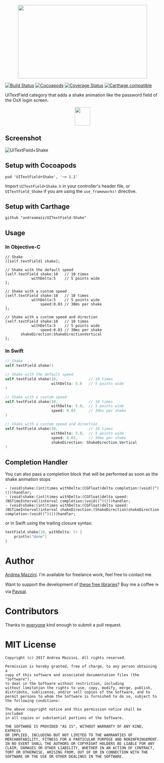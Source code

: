 <p align="center">
  <img width="420" height="240" src="assets/logo.png"/>
</p>

[![Build Status](https://travis-ci.org/andreamazz/UITextField-Shake.svg)](https://travis-ci.org/andreamazz/UITextField-Shake)
[![Cocoapods](https://cocoapod-badges.herokuapp.com/v/UITextField+Shake/badge.svg)](http://cocoapods.org/?q=summary%3Auitextfield%20name%3Ashake%2A)
[![Coverage Status](https://coveralls.io/repos/andreamazz/UITextField-Shake/badge.svg)](https://coveralls.io/r/andreamazz/UITextField-Shake)
[![Carthage compatible](https://img.shields.io/badge/Carthage-compatible-4BC51D.svg?style=flat)](https://github.com/Carthage/Carthage)

UITextField category that adds a shake animation like the password field of the OsX login screen.

<p align="center">
  <a href='https://appetize.io/app/20h2nwzbz128ebvwgf0kkm3tmg' alt='Live demo'>
    <img width="50" height="60" src="assets/demo.png"/>
  </a>
</p>

## Screenshot
![UITextField+Shake](https://raw.githubusercontent.com/andreamazz/UITextField-Shake/master/assets/screenshot.gif)

## Setup with Cocoapods
```
pod 'UITextField+Shake', '~> 1.1'
```
Import ```UITextField+Shake.h``` in your controller's header file, or ```UITextField_Shake``` if you are using the `use_frameworks!` directive.

## Setup with Carthage
```
github "andreamazz/UITextField-Shake"
```

## Usage

### In Objective-C

```objc
// Shake
[[self.textField] shake];

// Shake with the default speed
[self.textField shake:10   // 10 times
            withDelta:5    // 5 points wide
];

// Shake with a custom speed
[self.textField shake:10   // 10 times
            withDelta:5    // 5 points wide
                speed:0.03 // 30ms per shake
];

// Shake with a custom speed and direction
[self.textField shake:10   // 10 times
            withDelta:5    // 5 points wide
                speed:0.03 // 30ms per shake
       shakeDirection:ShakeDirectionVertical
];
```

### In Swift

```swift
// Shake
self.textField.shake()

// Shake with the default speed
self.textField.shake(10,              // 10 times
                     withDelta: 5.0   // 5 points wide
)

// Shake with a custom speed
self.textField.shake(10,              // 10 times
                     withDelta: 5.0,  // 5 points wide
                     speed: 0.03      // 30ms per shake
)

// Shake with a custom speed and direction
self.textField.shake(10,              // 10 times
                     withDelta: 5.0,  // 5 points wide
                     speed: 0.03,     // 30ms per shake
                     shakeDirection: ShakeDirection.Vertical
)
```

## Completion Handler
You can also pass a completion block that will be performed as soon as the shake animation stops
```objc
- (void)shake:(int)times withDelta:(CGFloat)delta completion:(void((^)()))handler;
- (void)shake:(int)times withDelta:(CGFloat)delta speed:(NSTimeInterval)interval completion:(void((^)()))handler;
- (void)shake:(int)times withDelta:(CGFloat)delta speed:(NSTimeInterval)interval shakeDirection:(ShakeDirection)shakeDirection completion:(void((^)()))handler;
```
or in Swift using the trailing closure syntax:
```swift
textField.shake(10, withDelta: 5) {
    println("done")
}
```

# Author
[Andrea Mazzini](https://twitter.com/theandreamazz). I'm available for freelance work, feel free to contact me.

Want to support the development of [these free libraries](https://cocoapods.org/owners/734)? Buy me a coffee ☕️ via [Paypal](https://www.paypal.me/andreamazzini).  

# Contributors
Thanks to [everyone](https://github.com/andreamazz/UITextField-Shake/graphs/contributors) kind enough to submit a pull request.

# MIT License
	Copyright (c) 2017 Andrea Mazzini. All rights reserved.

	Permission is hereby granted, free of charge, to any person obtaining a
	copy of this software and associated documentation files (the "Software"),
	to deal in the Software without restriction, including
	without limitation the rights to use, copy, modify, merge, publish,
	distribute, sublicense, and/or sell copies of the Software, and to
	permit persons to whom the Software is furnished to do so, subject to
	the following conditions:

	The above copyright notice and this permission notice shall be included
	in all copies or substantial portions of the Software.

	THE SOFTWARE IS PROVIDED "AS IS", WITHOUT WARRANTY OF ANY KIND, EXPRESS
	OR IMPLIED, INCLUDING BUT NOT LIMITED TO THE WARRANTIES OF
	MERCHANTABILITY, FITNESS FOR A PARTICULAR PURPOSE AND NONINFRINGEMENT.
	IN NO EVENT SHALL THE AUTHORS OR COPYRIGHT HOLDERS BE LIABLE FOR ANY
	CLAIM, DAMAGES OR OTHER LIABILITY, WHETHER IN AN ACTION OF CONTRACT,
	TORT OR OTHERWISE, ARISING FROM, OUT OF OR IN CONNECTION WITH THE
	SOFTWARE OR THE USE OR OTHER DEALINGS IN THE SOFTWARE.

